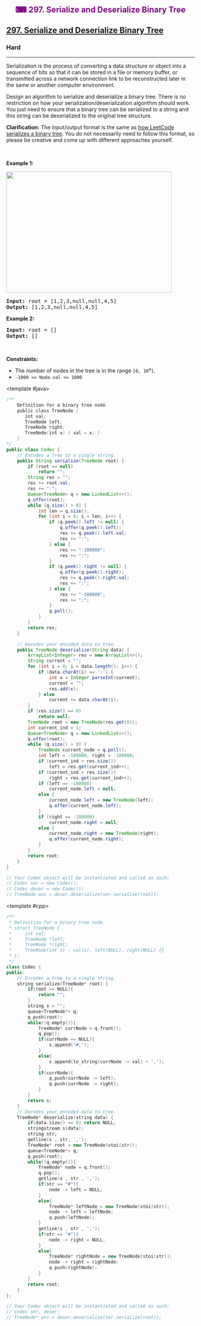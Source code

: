 <div align = "center">
<h style = "margin-bottom: 0px; margin-top: 0px; color : purple;" align = "center" class = "header">

## ⌨ 297. Serialize and Deserialize Binary Tree

</h>
</div>

<h2><a href="https://leetcode.com/problems/serialize-and-deserialize-binary-tree" target = "_blank">297. Serialize and Deserialize Binary Tree</a></h2><h3>Hard</h3><hr><p>Serialization is the process of converting a data structure or object into a sequence of bits so that it can be stored in a file or memory buffer, or transmitted across a network connection link to be reconstructed later in the same or another computer environment.</p>

<p>Design an algorithm to serialize and deserialize a binary tree. There is no restriction on how your serialization/deserialization algorithm should work. You just need to ensure that a binary tree can be serialized to a string and this string can be deserialized to the original tree structure.</p>

<p><strong>Clarification:</strong> The input/output format is the same as <a href="https://support.leetcode.com/hc/en-us/articles/360011883654-What-does-1-null-2-3-mean-in-binary-tree-representation-" target="_blank">how LeetCode serializes a binary tree</a>. You do not necessarily need to follow this format, so please be creative and come up with different approaches yourself.</p>

<p>&nbsp;</p>
<p><strong class="example">Example 1:</strong></p>
<img alt="" src="https://assets.leetcode.com/uploads/2020/09/15/serdeser.jpg" style="width: 442px; height: 324px;" />
<pre>
<strong>Input:</strong> root = [1,2,3,null,null,4,5]
<strong>Output:</strong> [1,2,3,null,null,4,5]
</pre>

<p><strong class="example">Example 2:</strong></p>

<pre>
<strong>Input:</strong> root = []
<strong>Output:</strong> []
</pre>

<p>&nbsp;</p>
<p><strong>Constraints:</strong></p>

<ul>
	<li>The number of nodes in the tree is in the range <code>[0, 10<sup>4</sup>]</code>.</li>
	<li><code>-1000 &lt;= Node.val &lt;= 1000</code></li>
</ul>

<CodeTabs :languages="[ { name: 'C++', slot: 'cpp' },
  { name: 'Java', slot: 'java' }
]">

<template #java>

```java
/**
    Definition for a binary tree node.
    public class TreeNode {
       int val;
       TreeNode left;
       TreeNode right;
       TreeNode(int x) { val = x; }
    }
*/
public class Codec {
    // Encodes a tree to a single string.
    public String serialize(TreeNode root) {
        if (root == null)
            return "";
        String res = "";
        res += root.val;
        res += ":";
        Queue<TreeNode> q = new LinkedList<>();
        q.offer(root);
        while (q.size() > 0) {
            int len = q.size();
            for (int i = 0; i < len; i++) {
                if (q.peek().left != null) {
                    q.offer(q.peek().left);
                    res += q.peek().left.val;
                    res += ":";
                } else {
                    res += "-100000";
                    res += ":";
                }
                if (q.peek().right != null) {
                    q.offer(q.peek().right);
                    res += q.peek().right.val;
                    res += ":";
                } else {
                    res += "-100000";
                    res += ":";
                }
                q.poll();
            }
        }
        return res;
    }

    // Decodes your encoded data to tree.
    public TreeNode deserialize(String data) {
        ArrayList<Integer> res = new ArrayList<>();
        String current = "";
        for (int i = 0; i < data.length(); i++) {
            if (data.charAt(i) == ':') {
                int x = Integer.parseInt(current);
                current = "";
                res.add(x);
            } else
                current += data.charAt(i);
        }
        if (res.size() == 0)
            return null;
        TreeNode root = new TreeNode(res.get(0));
        int current_ind = 1;
        Queue<TreeNode> q = new LinkedList<>();
        q.offer(root);
        while (q.size() > 0) {
            TreeNode current_node = q.poll();
            int left = -100000, right = -100000;
            if (current_ind < res.size())
                left = res.get(current_ind++);
            if (current_ind < res.size())
                right = res.get(current_ind++);
            if (left == -100000)
                current_node.left = null;
            else {
                current_node.left = new TreeNode(left);
                q.offer(current_node.left);
            }
            if (right == -100000)
                current_node.right = null;
            else {
                current_node.right = new TreeNode(right);
                q.offer(current_node.right);
            }
        }
        return root;
    }
}

// Your Codec object will be instantiated and called as such:
// Codec ser = new Codec();
// Codec deser = new Codec();
// TreeNode ans = deser.deserialize(ser.serialize(root));
```

</template>

<template #cpp>

```cpp
/**
 * Definition for a binary tree node.
 * struct TreeNode {
 *     int val;
 *     TreeNode *left;
 *     TreeNode *right;
 *     TreeNode(int x) : val(x), left(NULL), right(NULL) {}
 * };
 */
class Codec {
public:
    // Encodes a tree to a single string.
    string serialize(TreeNode* root) {
        if(root == NULL){
            return "";
        }
        string s = "";
        queue<TreeNode*> q;
        q.push(root);
        while(!q.empty()){
            TreeNode* currNode = q.front();
            q.pop();
            if(currNode == NULL){
                s.append("#,");
            }
            else{
                s.append(to_string(currNode -> val) + ',');
            }
            if(currNode){
                q.push(currNode -> left);
                q.push(currNode -> right);
            }
        }
        return s;
    }
    // Decodes your encoded data to tree.
    TreeNode* deserialize(string data) {
        if(data.size() == 0) return NULL;
        stringstream s(data);
        string str;
        getline(s , str, ',');
        TreeNode* root = new TreeNode(stoi(str));
        queue<TreeNode*> q;
        q.push(root);
        while(!q.empty()){
            TreeNode* node = q.front();
            q.pop();
            getline(s , str , ',');
            if(str == "#"){
                node -> left = NULL;
            }
            else{
                TreeNode* leftNode = new TreeNode(stoi(str));
                node -> left = leftNode;
                q.push(leftNode);
            }
            getline(s , str , ',');
            if(str == "#"){
                node -> right = NULL;
            }
            else{
                TreeNode* rightNode = new TreeNode(stoi(str));
                node -> right = rightNode;
                q.push(rightNode);
            }
        }
        return root;
    }
};

// Your Codec object will be instantiated and called as such:
// Codec ser, deser;
// TreeNode* ans = deser.deserialize(ser.serialize(root));
```

</template>

</CodeTabs>
